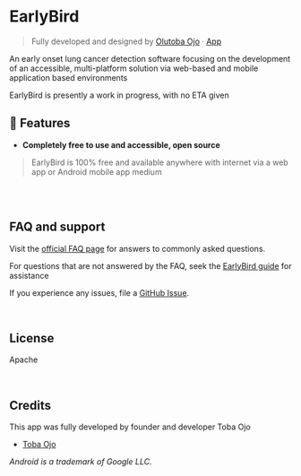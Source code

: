 # EarlyBird
> Fully developed and designed by  [Olutoba Ojo](https://tobaojo.com) &middot; [App](https://tobaojo.com) <!-- Replace link with download link) -->

An early onset lung cancer detection software focusing on the development of an accessible, multi-platform solution via web-based and mobile application based environments

EarlyBird is presently a work in progress, with no ETA given

## 📖  Features 
- <b> Completely free to use and accessible, open source </b> 
 > EarlyBird is 100% free and available anywhere with internet via a web app or Android mobile app medium

<br><br>


## FAQ and support

Visit the [official FAQ page](http://tobaojo.com) for answers to commonly asked questions.

For questions that are not answered by the FAQ, seek the [EarlyBird guide](http://tobaojo.com) for assistance<!-- Add walter guide link -->

If you experience any issues, file a [GitHub Issue](https://github.com/Toba-O/Walter/issues).

<br>

## License

Apache

<br>

## Credits

This app was fully developed by founder and developer Toba Ojo
- [Toba Ojo](http://tobaojo.com/)

<i> 
  Android is a trademark of Google LLC. <br>
</i>

